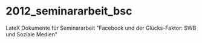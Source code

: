 2012_seminararbeit_bsc
======================

LateX Dokumente für Seminararbeit "Facebook und der Glücks-Faktor: SWB und Soziale Medien"
